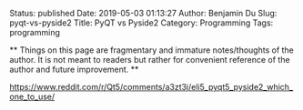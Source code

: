Status: published
Date: 2019-05-03 01:13:27
Author: Benjamin Du
Slug: pyqt-vs-pyside2
Title: PyQT vs Pyside2
Category: Programming
Tags: programming

**
Things on this page are fragmentary and immature notes/thoughts of the author.
It is not meant to readers but rather for convenient reference of the author and future improvement.
**

https://www.reddit.com/r/Qt5/comments/a3zt3j/eli5_pyqt5_pyside2_which_one_to_use/



